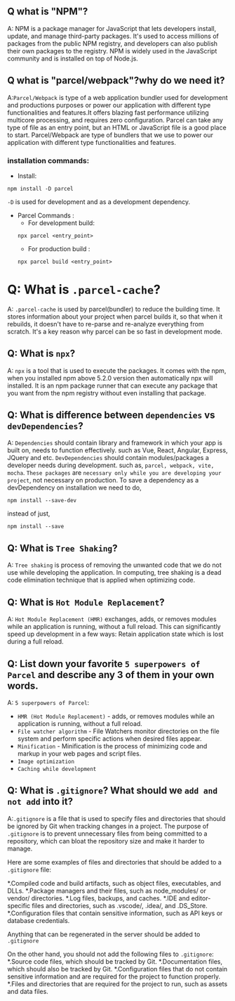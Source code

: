 ## Q what is "NPM"?
A: NPM is a package manager for JavaScript that lets developers install, update, and manage third-party packages. It's used to access millions of packages from the public NPM registry, and developers can also publish their own packages to the registry. NPM is widely used in the JavaScript community and is installed on top of Node.js.

## Q what is "parcel/webpack"?why do we need it?
A:`Parcel/Webpack` is type of a web application bundler used for development and productions purposes or power our application with different type functionalities and features.It offers blazing fast performance utilizing multicore processing, and requires zero configuration. Parcel can take any type of file as an entry point, but an HTML or JavaScript file is a good place to start.
Parcel/Webpack are type of bundlers that we use to power our application with different type functionalities and features.
### installation commands:
- Install:
```
npm install -D parcel
```
`-D` is used for development and as a development dependency.

- Parcel Commands :
    - For development build:
    ```
    npx parcel <entry_point> 
    ```
    - For production build :
    ```
    npx parcel build <entry_point> 
    ```

# Q: What is `.parcel-cache`?
A: `.parcel-cache` is used by parcel(bundler) to reduce the building time.
It stores information about your project when parcel builds it, so that when it rebuilds, it doesn't have to re-parse and re-analyze everything from scratch. It's a key reason why parcel can be so fast in development mode.


## Q: What is `npx`?
A: `npx` is a tool that is used to execute the packages. It comes with the npm, when you installed npm above 5.2.0 version then automatically npx will installed. It is an npm package runner that can execute any package that you want from the npm registry without even installing that package.


## Q: What is difference between `dependencies` vs `devDependencies`?
A: `Dependencies` should contain library and framework in which your app is built on, needs to function effectively. such as Vue, React, Angular, Express, JQuery and etc. 
`DevDependencies` should contain modules/packages a developer needs during development.
such as, `parcel, webpack, vite, mocha`.
`These packages` are `necessary only while you are developing your project`, not necessary on production.
To save a dependency as a devDependency on installation we need to do, 
```
npm install --save-dev
```
instead of just,
```
npm install --save
```


## Q: What is `Tree Shaking`?
A: `Tree shaking` is process of removing the unwanted code that we do not use while developing the application.
In computing, tree shaking is a dead code elimination technique that is applied when optimizing code.


## Q: What is `Hot Module Replacement`?
A: `Hot Module Replacement (HMR)` exchanges, adds, or removes modules while an application is running, without a full reload. This can significantly speed up development in a few ways: Retain application state which is lost during a full reload.


## Q: List down your favorite `5 superpowers of Parcel` and describe any 3 of them in your own words.
A: `5 superpowers of Parcel`:
* `HMR (Hot Module Replacement)` - adds, or removes modules while an application is running, without a full reload.
* `File watcher algorithm` - File Watchers monitor directories on the file system and perform specific actions when desired files appear.
* `Minification` - Minification is the process of minimizing code and markup in your web pages and script files.
* `Image optimization`
* `Caching while development`

## Q: What is `.gitignore`? What should we `add and not add` into it?
A:`.gitignore` is a file that is used to specify files and directories that should be ignored by Git when tracking changes in a project. The purpose of `.gitignore` is to prevent unnecessary files from being committed to a repository, which can bloat the repository size and make it harder to manage.

Here are some examples of files and directories that should be added to a `.gitignore` file:

*.Compiled code and build artifacts, such as object files, executables, and DLLs.
*.Package managers and their files, such as node_modules/ or vendor/ directories.
*.Log files, backups, and caches.
*.IDE and editor-specific files and directories, such as .vscode/, .idea/, and .DS_Store.
*.Configuration files that contain sensitive information, such as API keys or database credentials.

Anything that can be regenerated in the server should be added to `.gitignore`

On the other hand, you should not add the following files to `.gitignore`:
*.Source code files, which should be tracked by Git.
*.Documentation files, which should also be tracked by Git.
*.Configuration files that do not contain sensitive information and are required for the project to function properly.
*.Files and directories that are required for the project to run, such as assets and data files.


